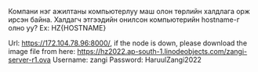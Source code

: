 Компани нэг ажилтаны компьютерлуу маш олон төрлийн халдлага орж ирсэн байна. Халдагч этгээдийн онилсон компьютерийн hostname-г олно уу? Ex: HZ{HOSTNAME}

Url: https://172.104.78.96:8000/, if the node is down, please download the image file from here: https://hz2022.ap-south-1.linodeobjects.com/zangi-server-r1.ova
Username: zangi
Password: HaruulZangi2022

